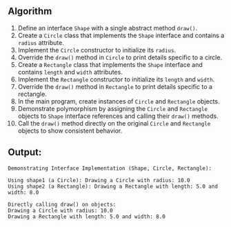 ## Algorithm
1.  Define an interface `Shape` with a single abstract method `draw()`.
2.  Create a `Circle` class that implements the `Shape` interface and contains a `radius` attribute.
3.  Implement the `Circle` constructor to initialize its `radius`.
4.  Override the `draw()` method in `Circle` to print details specific to a circle.
5.  Create a `Rectangle` class that implements the `Shape` interface and contains `length` and `width` attributes.
6.  Implement the `Rectangle` constructor to initialize its `length` and `width`.
7.  Override the `draw()` method in `Rectangle` to print details specific to a rectangle.
8.  In the main program, create instances of `Circle` and `Rectangle` objects.
9.  Demonstrate polymorphism by assigning the `Circle` and `Rectangle` objects to `Shape` interface references and calling their `draw()` methods.
10. Call the `draw()` method directly on the original `Circle` and `Rectangle` objects to show consistent behavior.

## Output:
```
Demonstrating Interface Implementation (Shape, Circle, Rectangle):

Using shape1 (a Circle): Drawing a Circle with radius: 10.0
Using shape2 (a Rectangle): Drawing a Rectangle with length: 5.0 and width: 8.0

Directly calling draw() on objects:
Drawing a Circle with radius: 10.0
Drawing a Rectangle with length: 5.0 and width: 8.0
```